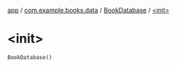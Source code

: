 [app](../../index.md) / [com.example.books.data](../index.md) / [BookDatabase](index.md) / [&lt;init&gt;](./-init-.md)

# &lt;init&gt;

`BookDatabase()`